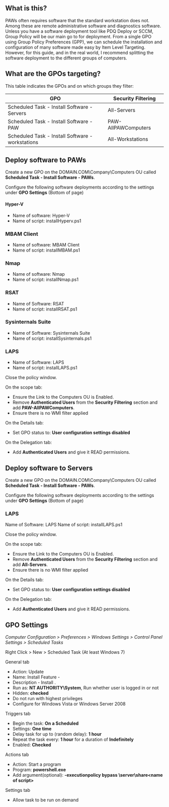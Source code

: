 ## What is this?
PAWs often requires software that the standard workstation does not.  Among these are remote administrative software and diagnostics software.  Unless you have a software deployment tool like PDQ Deploy or SCCM, Group Policy will be our main go to for deployment.  From a single GPO using Group Policy Preferences (GPP), we can schedule the installation and configuration of many software made easy by Item Level Targeting.  However, for this guide, and in the real world, I recommend splitting the software deployment to the different groups of computers.  

## What are the GPOs targeting?

This table indicates the GPOs and on which groups they filter:

GPO | Security Filtering
----|----
Scheduled Task - Install Software - Servers | All-Servers
Scheduled Task - Install Software - PAW | PAW-AllPAWComputers
Scheduled Task - Install Software - workstations | All-Workstations

## Deploy software to PAWs

Create a new GPO on the DOMAIN.COM\Company\Computers OU called **Scheduled Task - Install Software - PAWs**.

Configure the following software deployments according to the settings under **GPO Settings** (Bottom of page)

#### Hyper-V
* Name of software: Hyper-V
* Name of script: installHyperv.ps1

### MBAM Client
* Name of software: MBAM Client
* Name of script: installMBAM.ps1

### Nmap
* Name of software: Nmap
* Name of script: installNmap.ps1

### RSAT
* Name of Software: RSAT
* Name of script: installRSAT.ps1

### Sysinternals Suite
* Name of Software: Sysinternals Suite
* Name of script: installSysinternals.ps1

### LAPS
* Name of Software: LAPS
* Name of script: installLAPS.ps1

Close the policy window.

On the scope tab:
* Ensure the Link to the Computers OU is Enabled.  
* Remove **Authenticated Users** from the **Security Filtering** section and add **PAW-AllPAWComputers**.
* Ensure there is no WMI filter applied

On the Details tab:
* Set GPO status to: **User configuration settings disabled**

On the Delegation tab:
* Add **Authenticated Users** and give it READ permissions.

## Deploy software to Servers

Create a new GPO on the DOMAIN.COM\Company\Computers OU called **Scheduled Task - Install Software - PAWs**.

Configure the following software deployments according to the settings under **GPO Settings** (Bottom of page)

### LAPS
Name of Software: LAPS
Name of script: installLAPS.ps1

Close the policy window.

On the scope tab:
* Ensure the Link to the Computers OU is Enabled.  
* Remove **Authenticated Users** from the **Security Filtering** section and add **All-Servers**.
* Ensure there is no WMI filter applied

On the Details tab:
* Set GPO status to: **User configuration settings disabled**

On the Delegation tab:
* Add **Authenticated Users** and give it READ permissions.
## GPO Settings

*Computer Configuration > Preferences > Windows Settings > Control Panel Settings > Scheduled Tasks*

Right Click > New > Scheduled Task (At least Windows 7)

General tab
* Action: Update
* Name: Install Feature - <Name of software>
* Description - Install <Name of software>.
* Run as: **NT AUTHORITY\System**, Run whether user is logged in or not
* Hidden: **checked**
* Do not run with highest privileges
* Configure for Windows Vista or Windows Server 2008

Triggers tab
* Begin the task: **On a Scheduled**
* Settings: **One time**
* Delay task for up to (random delay): **1 hour**
* Repeat the task every: **1 hour** for a duration of **Indefinitely**
* Enabled: **Checked**

Actions tab
* Action: Start a program
* Program: **powershell.exe**
* Add argument(optional): **-executionpolicy bypass \\server\share\<name of script>**

Settings tab
* Allow task to be run on demand

